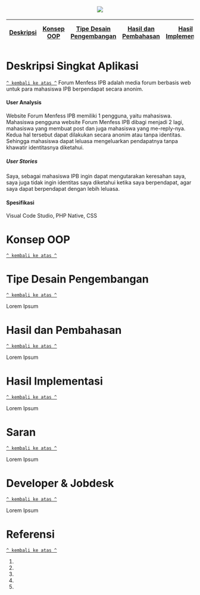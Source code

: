 <h1 align="center"><img src="https://1.bp.blogspot.com/-3za0XKJuLSc/WNfUgBtwwFI/AAAAAAAAGiQ/ADAfpkEiUn0w6FHDjMpt-i3PzYyMBtNQQCLcB/s1600/1.png"></h1>

[Deskripsi](#deskripsi) | [Konsep OOP](#konsep-oop) | [Tipe Desain Pengembangan](#tipe-desain-pengembangan) | [Hasil dan Pembahasan](#hasil-dan-pembahasan) | [Hasil Implementasi](#hasil-implementasi) | [Saran](#saran) | [Developer dan Jobdesk](#developer-dan-jobdesk)
:---:|:---:|:---:|:---:|:---:|:---:|:---:



# Deskripsi Singkat Aplikasi
[`^ kembali ke atas ^`](#)
Forum Menfess IPB adalah media forum berbasis web untuk para mahasiswa IPB berpendapat secara anonim.


#### User Analysis
Website Forum Menfess IPB memiliki 1 pengguna, yaitu mahasiswa. Mahasiswa pengguna website Forum Menfess IPB dibagi menjadi 2 lagi, mahasiswa yang membuat post dan juga mahasiswa yang me-reply-nya. Kedua hal tersebut dapat dilakukan secara anonim atau tanpa identitas. Sehingga mahasiswa dapat leluasa mengeluarkan pendapatnya tanpa khawatir identitasnya diketahui. 

##### User Stories
Saya, sebagai mahasiswa IPB ingin dapat mengutarakan keresahan saya, saya juga tidak ingin identitas saya diketahui ketika saya berpendapat, agar saya dapat berpendapat dengan lebih leluasa.  


#### Spesifikasi
Visual Code Studio, PHP Native, CSS


# Konsep OOP
[`^ kembali ke atas ^`](#)




# Tipe Desain Pengembangan
[`^ kembali ke atas ^`](#)

Lorem Ipsum



# Hasil dan Pembahasan
[`^ kembali ke atas ^`](#)

Lorem Ipsum



# Hasil Implementasi
[`^ kembali ke atas ^`](#)

Lorem Ipsum



# Saran
[`^ kembali ke atas ^`](#)

Lorem Ipsum



# Developer & Jobdesk
[`^ kembali ke atas ^`](#)

Lorem Ipsum



# Referensi
[`^ kembali ke atas ^`](#)

1. 
2. 
3. 
4. 
5. 

